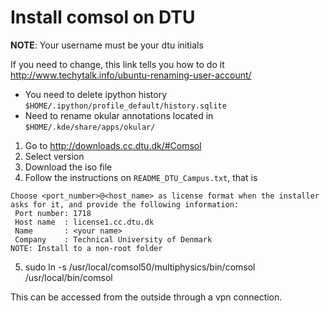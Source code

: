 # Install comsol on DTU

**NOTE**: Your username must be your dtu initials

If you need to change, this link tells you how to do it
http://www.techytalk.info/ubuntu-renaming-user-account/
- You need to delete ipython history `$HOME/.ipython/profile_default/history.sqlite`
- Need to rename okular annotations located in `$HOME/.kde/share/apps/okular/`

1. Go to http://downloads.cc.dtu.dk/#Comsol
2.  Select version
3. Download the iso file
4.  Follow the instructions on `README_DTU_Campus.txt`, that is
```
Choose <port_number>@<host_name> as license format when the installer asks for it, and provide the following information:
 Port number: 1718
 Host name  : license1.cc.dtu.dk
 Name       : <your name>
 Company    : Technical University of Denmark
NOTE: Install to a non-root folder
```
5. sudo ln -s /usr/local/comsol50/multiphysics/bin/comsol /usr/local/bin/comsol

This can be accessed from the outside through a vpn connection.
